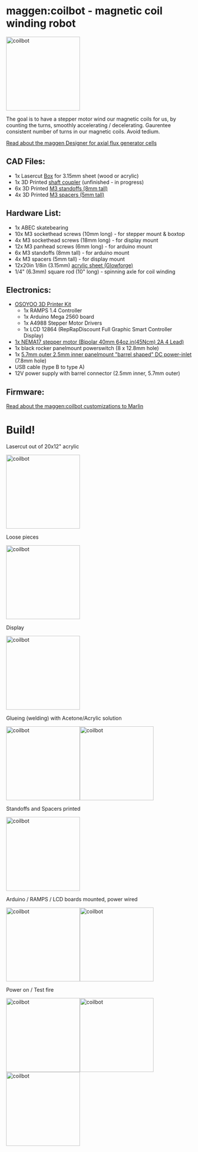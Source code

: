 # maggen:coilbot - magnetic coil winding robot

<img alt='coilbot' title='coilbot' src="pics/coilbot8.jpg" width='200px'>

The goal is to have a stepper motor wind our magnetic coils for us, by counting the turns, smoothly accelerating / decelerating.  Gaurentee consistent number of turns in our magnetic coils.  Avoid tedium.


[Read about the maggen Designer for axial flux generator cells](https://github.com/subatomicglue/maggen/tree/master/)

## CAD Files:
 - 1x Lasercut [Box](coilbotBox-3.15mm-sheet.svg) for 3.15mm sheet (wood or acrylic)
 - 1x 3D Printed [shaft coupler](shaft-coupler-squareToD.scad)  (unfinished - in progress)
 - 6x 3D Printed [M3 standoffs (8mm tall)](3mm-standoff-8mm-2.7ID.stl)
 - 4x 3D Printed [M3 spacers (5mm tall)](3mm-standoff-5mm-3.1ID.stl)

## Hardware List:
 - 1x  ABEC skatebearing
 - 10x M3 sockethead screws (10mm long) - for stepper mount & boxtop
 - 4x  M3 sockethead screws (18mm long) - for display mount
 - 12x M3 panhead screws (6mm long) - for arduino mount
 - 6x  M3 standoffs (8mm tall) - for arduino mount
 - 4x  M3 spacers   (5mm tall) - for display mount
 - 12x20in  1/8in (3.15mm) [acrylic sheet (Glowforge)](https://shop.glowforge.com/products/medium-orange-acrylic-cast-opaque-glossy?taxon_id=13)
 - 1/4" (6.3mm) square rod (10" long) - spinning axle for coil winding

## Electronics:
 - [OSOYOO 3D Printer Kit](https://www.amazon.com/gp/product/B0111ZSS2O/ref=oh_aui_detailpage_o01_s00?ie=UTF8&psc=1)
   - 1x RAMPS 1.4 Controller
   - 1x Arduino Mega 2560 board
   - 1x A4988 Stepper Motor Drivers
   - 1x LCD 12864 (RepRapDiscount Full Graphic Smart Controller Display)
 - [1x NEMA17 stepper motor (Bipolar 40mm 64oz.in(45Ncm) 2A 4 Lead)](https://www.amazon.com/gp/product/B00PNEQI7W/ref=oh_aui_search_detailpage?ie=UTF8&psc=1)
 - 1x black rocker panelmount powerswitch (8 x 12.8mm hole)
 - 1x [5.7mm outer 2.5mm inner panelmount "barrel shaped" DC power-inlet](https://www.mouser.com/ProductDetail/CUI/PJ-005B?qs=sGAEpiMZZMtnOp%252bbbqA009lE0K0K%252bPZGHDa8R3T3fghCv9kHIJIT1g%3d%3d) (7.8mm hole)
 - USB cable (type B to type A)
 - 12V power supply with barrel connector (2.5mm inner, 5.7mm outer)

## Firmware:

[Read about the maggen:coilbot customizations to Marlin](https://github.com/subatomicglue/maggen/tree/master/coilbot_MarlinDriver/customizations)

# Build!

Lasercut out of 20x12" acrylic

<img alt='coilbot' title='coilbot' src="pics/coilbot1.jpg" width='200px'>

Loose pieces

<img alt='coilbot' title='coilbot' src="pics/coilbot2.jpg" width='200px'>

Display

<img alt='coilbot' title='coilbot' src="pics/coilbot3.jpg" width='200px'>

Glueing (welding) with Acetone/Acrylic solution

<img alt='coilbot' title='coilbot' src="pics/coilbot4.jpg" width='200px'><img alt='coilbot' title='coilbot' src="pics/coilbot5.jpg" width='200px'>

Standoffs and Spacers printed

<img alt='coilbot' title='coilbot' src="pics/coilbot60.jpg" width='200px'>

Arduino / RAMPS / LCD boards mounted, power wired

<img alt='coilbot' title='coilbot' src="pics/coilbot6.jpg" width='200px'><img alt='coilbot' title='coilbot' src="pics/coilbot7.jpg" width='200px'>

Power on / Test fire

<img alt='coilbot' title='coilbot' src="pics/coilbot8.jpg" width='200px'><img alt='coilbot' title='coilbot' src="pics/coilbot9.jpg" width='200px'><img alt='coilbot' title='coilbot' src="pics/coilbot10.jpg" width='200px'>


